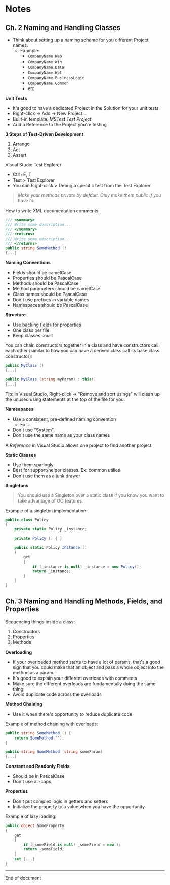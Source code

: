 # Notes

## Ch. 2 Naming and Handling Classes 

* Think about setting up a naming scheme for you different Project names. 
    * Example:
        * `CompanyName.Web`
        * `CompanyName.Win`
        * `CompanyName.Data`
        * `CompanyName.Wpf`
        * `CompanyName.BusinessLogic`
        * `CompanyName.Common`
        * etc.

**Unit Tests**

* It's good to have a dedicated Project in the Solution for your unit tests
* Right-click -> Add -> New Project...
* Built-in template: _MSTest Test Project_
* Add a Reference to the Project you're testing

**3 Steps of Test-Driven Development**

1. Arrange 
2. Act
3. Assert

Visual Studio Test Explorer

* Ctrl+E, T
* Test > Test Explorer
* You can Right-click > Debug a specific test from the Test Explorer

> _Make your methods private by default. Only make them public if you have to._

How to write XML documentation comments:

```C#
/// <summary>
/// Write some description...
/// </summary>
/// <returns>
/// Write some description...
/// </returns>
public string SomeMethod ()
{...}
```

**Naming Conventions**

* Fields should be camelCase
* Properties should be PascalCase
* Methods should be PascalCase
* Method parameters should be camelCase 
* Class names should be PascalCase 
* Don't use prefixes in variable names 
* Namespaces should be PascalCase

**Structure**

* Use backing fields for properties 
* One class per file 
* Keep classes small 

You can chain constructors together in a class and have constructors call each other (similar to how you can have a derived class call its base class constructor):

```C#
public MyClass () 
{...}

public MyClass (string myParam) : this() 
{...}
```

Tip: in Visual Studio, Right-click -> "Remove and sort usings" will clean up the unused using statements at the top of the file for you. 

**Namespaces**

* Use a consistent, pre-defined naming convention
    * Ex: <Company>.<Technology>.<Feature>
* Don't use "System" 
* Don't use the same name as your class names 

A _Reference_ in Visual Studio allows one project to find another project. 

**Static Classes**

* Use them sparingly 
* Best for support/helper classes. Ex: common utilies
* Don't use them as a junk drawer 

**Singletons**

> You should use a Singleton over a static class if you know you want to take advantage of OO features. 

Example of a singleton implementation: 

```C#
public class Policy
{
    private static Policy _instance; 

    private Policy () { }

    public static Policy Instance () 
    {
        get 
        {
            if (_instance is null) _instance = new Policy();
            return _instance;
        }
    }
}
```

## Ch. 3 Naming and Handling Methods, Fields, and Properties

Sequencing things inside a class:

1. Constructors 
2. Properties 
3. Methods

**Overloading**

* If your overloaded method starts to have a lot of params, that's a good sign that you could make that an object and pass a whole object into the method as a param. 
* It's good to explain your different overloads with comments 
* Make sure the different overloads are fundamentally doing the same thing.
* Avoid duplicate code across the overloads

**Method Chaining**

* Use it when there's opportunity to reduce duplicate code

Example of method chaining with overloads: 

```C#
public string SomeMethod () {
    return SomeMethod("");
}

public string SomeMethod (string someParam) 
{...}
```

**Constant and Readonly Fields**

* Should be in PascalCase
* Don't use all-caps

**Properties**

* Don't put complex logic in getters and setters
* Initialize the property to a value when you have the opportunity

Example of lazy loading: 

```C#
public object SomeProperty
{
    get 
    {
        if (_someField is null) _someField = new();
        return _someField; 
    }
    set {...}
}
```

---
End of document